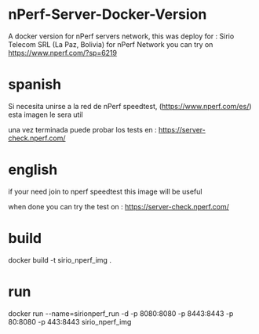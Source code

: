 # nPerf-Server-Docker-Version
A docker version for nPerf servers network,
this was deploy for  :  Sirio Telecom SRL (La Paz, Bolivia) for nPerf Network 
you can try on https://www.nperf.com/?sp=6219


# spanish
Si necesita unirse a la red de nPerf speedtest, (https://www.nperf.com/es/)
esta imagen le sera util

una vez terminada puede probar los tests en  : 
https://server-check.nperf.com/

# english
if your need join to nperf speedtest
this image will be useful

when done you can try the test on : 
https://server-check.nperf.com/


# build 
docker  build  -t  sirio_nperf_img  .

# run
docker run --name=sirionperf_run -d -p 8080:8080 -p 8443:8443 -p 80:8080 -p 443:8443  sirio_nperf_img 

